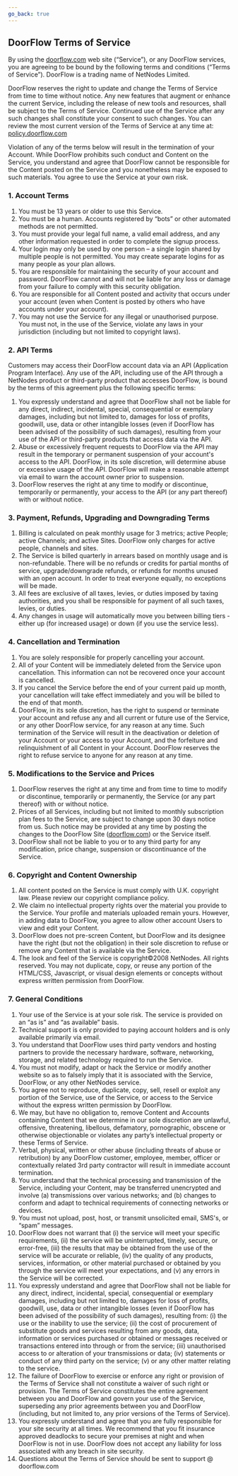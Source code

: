 ```yaml
---
go_back: true
---
```


## DoorFlow Terms of Service

By using the [doorflow.com](http://doorflow.com/) web site (“Service”), or any DoorFlow services, you are agreeing to be bound by the following terms and conditions (“Terms of Service”). DoorFlow is a trading name of NetNodes Limited.

DoorFlow reserves the right to update and change the Terms of Service from time to time without notice. Any new features that augment or enhance the current Service, including the release of new tools and resources, shall be subject to the Terms of Service. Continued use of the Service after any such changes shall constitute your consent to such changes. You can review the most current version of the Terms of Service at any time at: [policy.doorflow.com](https://policy.doorflow.com/)

Violation of any of the terms below will result in the termination of your Account. While DoorFlow prohibits such conduct and Content on the Service, you understand and agree that DoorFlow cannot be responsible for the Content posted on the Service and you nonetheless may be exposed to such materials. You agree to use the Service at your own risk.

### 1. Account Terms

1. You must be 13 years or older to use this Service.
2. You must be a human. Accounts registered by “bots” or other automated methods are not permitted.
3. You must provide your legal full name, a valid email address, and any other information requested in order to complete the signup process.
4. Your login may only be used by one person – a single login shared by multiple people is not permitted. You may create separate logins for as many people as your plan allows.
5. You are responsible for maintaining the security of your account and password. DoorFlow cannot and will not be liable for any loss or damage from your failure to comply with this security obligation.
6. You are responsible for all Content posted and activity that occurs under your account (even when Content is posted by others who have accounts under your account).
7. You may not use the Service for any illegal or unauthorised purpose. You must not, in the use of the Service, violate any laws in your jurisdiction (including but not limited to copyright laws).

### 2. API Terms

Customers may access their DoorFlow account data via an API (Application Program Interface). Any use of the API, including use of the API through a NetNodes product or third-party product that accesses DoorFlow, is bound by the terms of this agreement plus the following specific terms:

1. You expressly understand and agree that DoorFlow shall not be liable for any direct, indirect, incidental, special, consequential or exemplary damages, including but not limited to, damages for loss of profits, goodwill, use, data or other intangible losses (even if DoorFlow has been advised of the possibility of such damages), resulting from your use of the API or third-party products that access data via the API.
2. Abuse or excessively frequent requests to DoorFlow via the API may result in the temporary or permanent suspension of your account's access to the API. DoorFlow, in its sole discretion, will determine abuse or excessive usage of the API. DoorFlow will make a reasonable attempt via email to warn the account owner prior to suspension.
3. DoorFlow reserves the right at any time to modify or discontinue, temporarily or permanently, your access to the API (or any part thereof) with or without notice.

### 3. Payment, Refunds, Upgrading and Downgrading Terms

1. Billing is calculated on peak monthly usage for 3 metrics; active People; active Channels; and active Sites. DoorFlow only charges for active people, channels and sites.
2. The Service is billed quarterly in arrears based on monthly usage and is non-refundable. There will be no refunds or credits for partial months of service, upgrade/downgrade refunds, or refunds for months unused with an open account. In order to treat everyone equally, no exceptions will be made.
3. All fees are exclusive of all taxes, levies, or duties imposed by taxing authorities, and you shall be responsible for payment of all such taxes, levies, or duties.
4. Any changes in usage will automatically move you between billing tiers - either up (for increased usage) or down (if you use the service less).

### 4. Cancellation and Termination

1. You are solely responsible for properly cancelling your account.
2. All of your Content will be immediately deleted from the Service upon cancellation. This information can not be recovered once your account is cancelled.
3. If you cancel the Service before the end of your current paid up month, your cancellation will take effect immediately and you will be billed to the end of that month.
4. DoorFlow, in its sole discretion, has the right to suspend or terminate your account and refuse any and all current or future use of the Service, or any other DoorFlow service, for any reason at any time. Such termination of the Service will result in the deactivation or deletion of your Account or your access to your Account, and the forfeiture and relinquishment of all Content in your Account. DoorFlow reserves the right to refuse service to anyone for any reason at any time.

### 5. Modifications to the Service and Prices

1. DoorFlow reserves the right at any time and from time to time to modify or discontinue, temporarily or permanently, the Service (or any part thereof) with or without notice.
2. Prices of all Services, including but not limited to monthly subscription plan fees to the Service, are subject to change upon 30 days notice from us. Such notice may be provided at any time by posting the changes to the DoorFlow Site ([doorflow.com](http://doorflow.com/)) or the Service itself.
3. DoorFlow shall not be liable to you or to any third party for any modification, price change, suspension or discontinuance of the Service.

### 6. Copyright and Content Ownership

1. All content posted on the Service is must comply with U.K. copyright law. Please review our copyright compliance policy.
2. We claim no intellectual property rights over the material you provide to the Service. Your profile and materials uploaded remain yours. However, in adding data to DoorFlow, you agree to allow other account Users to view and edit your Content.
3. DoorFlow does not pre-screen Content, but DoorFlow and its designee have the right (but not the obligation) in their sole discretion to refuse or remove any Content that is available via the Service.
4. The look and feel of the Service is copyright©2008 NetNodes. All rights reserved. You may not duplicate, copy, or reuse any portion of the HTML/CSS, Javascript, or visual design elements or concepts without express written permission from DoorFlow.

### 7. General Conditions

1. Your use of the Service is at your sole risk. The service is provided on an “as is” and “as available” basis.
2. Technical support is only provided to paying account holders and is only available primarily via email.
3. You understand that DoorFlow uses third party vendors and hosting partners to provide the necessary hardware, software, networking, storage, and related technology required to run the Service.
4. You must not modify, adapt or hack the Service or modify another website so as to falsely imply that it is associated with the Service, DoorFlow, or any other NetNodes service.
5. You agree not to reproduce, duplicate, copy, sell, resell or exploit any portion of the Service, use of the Service, or access to the Service without the express written permission by DoorFlow.
6. We may, but have no obligation to, remove Content and Accounts containing Content that we determine in our sole discretion are unlawful, offensive, threatening, libellous, defamatory, pornographic, obscene or otherwise objectionable or violates any party’s intellectual property or these Terms of Service.
7. Verbal, physical, written or other abuse (including threats of abuse or retribution) by any DoorFlow customer, employee, member, officer or contextually related 3rd party contractor will result in immediate account termination.
8. You understand that the technical processing and transmission of the Service, including your Content, may be transferred unencrypted and involve (a) transmissions over various networks; and (b) changes to conform and adapt to technical requirements of connecting networks or devices.
9. You must not upload, post, host, or transmit unsolicited email, SMS's, or “spam” messages.
10. DoorFlow does not warrant that (i) the service will meet your specific requirements, (ii) the service will be uninterrupted, timely, secure, or error-free, (iii) the results that may be obtained from the use of the service will be accurate or reliable, (iv) the quality of any products, services, information, or other material purchased or obtained by you through the service will meet your expectations, and (v) any errors in the Service will be corrected.
11. You expressly understand and agree that DoorFlow shall not be liable for any direct, indirect, incidental, special, consequential or exemplary damages, including but not limited to, damages for loss of profits, goodwill, use, data or other intangible losses (even if DoorFlow has been advised of the possibility of such damages), resulting from: (i) the use or the inability to use the service; (ii) the cost of procurement of substitute goods and services resulting from any goods, data, information or services purchased or obtained or messages received or transactions entered into through or from the service; (iii) unauthorised access to or alteration of your transmissions or data; (iv) statements or conduct of any third party on the service; (v) or any other matter relating to the service.
12. The failure of DoorFlow to exercise or enforce any right or provision of the Terms of Service shall not constitute a waiver of such right or provision. The Terms of Service constitutes the entire agreement between you and DoorFlow and govern your use of the Service, superseding any prior agreements between you and DoorFlow (including, but not limited to, any prior versions of the Terms of Service).
13. You expressly understand and agree that you are fully responsible for your site security at all times. We recommend that you fit insurance approved deadlocks to secure your premises at night and when DoorFlow is not in use. DoorFlow does not accept any liability for loss associated with any breach in site security.
14. Questions about the Terms of Service should be sent to support @ doorflow.com
